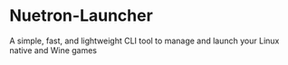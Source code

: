 # Nuetron-Launcher
A simple, fast, and lightweight CLI tool to manage and launch your Linux native and Wine games
